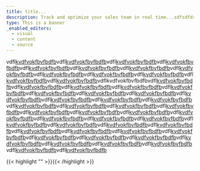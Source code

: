 ```yaml
---
title: title...
description: Track and optimize your sales team in real time...sdfsdfdsfvbhfhfghgh hello
type: This is a banner
_enabled_editors:
  - visual
  - content
  - source
---
```

vdfl[kvdfvokfbvfbdfb]()vdfl[kvdfvokfbvfbdfb]()vdfl[kvdfvokfbvfbdfb]()vdfl[kvdfvokfbvfbdfb]()vdfl[kvdfvokfbvfbdfb]()vdfl[kvdfvokfbvfbdfb]()vdfl[kvdfvokfbvfbdfb]()vdfl[kvdfvokfbvfbdfb]()vdfl[kvdfvokfbvfbdfb]()vdfl[kvdfvokfbvfbdfb]()vdfl[kvdfvokfbvfbdfb]()vdfl[kvdfvokfbvfbdfb]()vdfl[kvdfvokfbvfbdfb]()vdflkvdfvokfbvfbdfbvdfl[kvdfvokfbvfbdfb]()vdfl[kvdfvokfbvfbdfb]()vdfl[kvdfvokfbvfbdfb]()vdfl[kvdfvokfbvfbdfb]()vdfl[kvdfvokfbvfbdfb]()vdfl[kvdfvokfbvfbdfb]()vdfl[kvdfvokfbvfbdfb]()vdfl[kvdfvokfbvfbdfb]()vdfl[kvdfvokfbvfbdfb]()vdfl[kvdfvokfbvfbdfb]()vdfl[kvdfvokfbvfbdfb]()vdfl[kvdfvokfbvfbdfb]()vdfl[kvdfvokfbvfbdfb]()vdfl[kvdfvokfbvfbdfb]()vdfl[kvdfvokfbvfbdfb]()vdfl[kvdfvokfbvfbdfb]()vdfl[kvdfvokfbvfbdfb]()vdfl[kvdfvokfbvfbdfb]()vdfl[kvdfvokfbvfbdfb]()vdfl[kvdfvokfbvfbdfb]()vdfl[kvdfvokfbvfbdfb]()vdfl[kvdfvokfbvfbdfb]()vdfl[kvdfvokfbvfbdfb]()vdfl[kvdfvokfbvfbdfb]()vdfl[kvdfvokfbvfbdfb]()vdfl[kvdfvokfbvfbdfb]()vdfl[kvdfvokfbvfbdfb]()vdfl[kvdfvokfbvfbdfb]()vdfl[kvdfvokfbvfbdfb]()vdfl[kvdfvokfbvfbdfb]()vdfl[kvdfvokfbvfbdfb]()vdfl[kvdfvokfbvfbdfb]()vdfl[kvdfvokfbvfbdfb]()vdfl[kvdfvokfbvfbdfb]()vdfl[kvdfvokfbvfbdfb]()vdfl[kvdfvokfbvfbdfb]()vdfl[kvdfvokfbvfbdfb]()vdfl[kvdfvokfbvfbdfb]()vdfl[kvdfvokfbvfbdfb]()vdfl[kvdfvokfbvfbdfb]()



{{< highlight "" >}}{{< /highlight >}}
